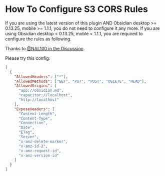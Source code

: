 # How To Configure S3 CORS Rules

If you are using the latest version of this plugin AND Obsidian desktop >= 0.13.25, mobile >= 1.1.1, you do not need to configure it any more. If you are using Obsidian desktop < 0.13.25, moble < 1.1.1, you are required to configure the rules as following.

Thanks to [@NAL100 in the Discussion](https://github.com/fyears/remotely-save/discussions/28).

Please try this config:

```json
[
  {
    "AllowedHeaders": ["*"],
    "AllowedMethods": ["GET", "PUT", "POST", "DELETE", "HEAD"],
    "AllowedOrigins": [
      "app://obsidian.md",
      "capacitor://localhost",
      "http://localhost"
    ],
    "ExposeHeaders": [
      "Content-Length",
      "Content-Type",
      "Connection",
      "Date",
      "ETag",
      "Server",
      "x-amz-delete-marker",
      "x-amz-id-2",
      "x-amz-request-id",
      "x-amz-version-id"
    ]
  }
]
```
